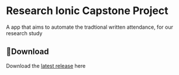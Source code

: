 # **Research Ionic Capstone Project**
A app that aims to automate the tradtional written attendance, for our research study
## 💾**Download**
Download the [latest release]() here

